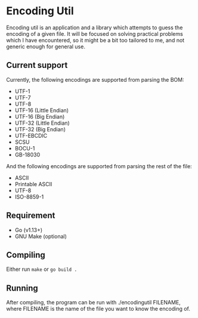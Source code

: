 # Encoding Util

Encoding util is an application and a library which attempts to guess the encoding of a given file.
It will be focused on solving practical problems which I have encountered, so it
might be a bit too tailored to me, and not generic enough for general use.

## Current support

Currently, the following encodings are supported from parsing the BOM:
* UTF-1
* UTF-7
* UTF-8
* UTF-16 (Little Endian)
* UTF-16 (Big Endian)
* UTF-32 (Little Endian)
* UTF-32 (Big Endian)
* UTF-EBCDIC
* SCSU
* BOCU-1
* GB-18030

And the following encodings are supported from parsing the rest of the file:
* ASCII
* Printable ASCII
* UTF-8
* ISO-8859-1

## Requirement
* Go (v1.13+)
* GNU Make (optional)

## Compiling
Either run `make` or `go build .`

## Running

After compiling, the program can be run with ./encodingutil FILENAME, where FILENAME
is the name of the file you want to know the encoding of.
